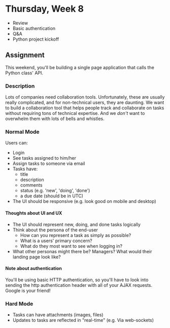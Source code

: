 # Thursday, Week 8

- Review
- Basic authentication
- Q&A
- Python project kickoff

## Assignment

This weekend, you'll be building a single page application that calls the
Python class' API.

### Description

Lots of companies need collaboration tools. Unfortunately, these are usually
really complicated, and for non-technical users, they are daunting. We want
to build a collaboration tool that helps people track and collaborate on tasks
without requiring tons of technical expertise. And we *don't* want to overwhelm
them with lots of bells and whistles.

### Normal Mode

Users can:

- Login
- See tasks assigned to him/her
- Assign tasks to someone via email
- Tasks have:
  - title
  - description
  - comments
  - status (e.g. 'new', 'doing', 'done')
  - a due date (should be in UTC)
- The UI should be responsive (e.g. look good on mobile and desktop)

#### Thoughts about UI and UX

- The UI should represent new, doing, and done tasks logically
- Think about the persona of the end-user
  - How can you represent a task as simply as possible?
  - What is a users' primary concern?
  - What do they most want to see when logging in?
- What other personas might there be? Managers? What would their landing page
look like?

#### Note about authentication

You'll be using basic HTTP authentication, so you'll have to look into sending
the http authentication header with all of your AJAX requests. Google is your
friend!

### Hard Mode

- Tasks can have attachments (images, files)
- Updates to tasks are reflected in "real-time" (e.g. Via web-sockets)

